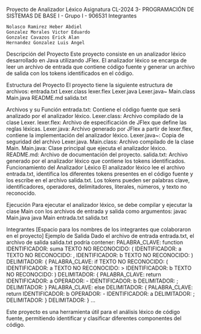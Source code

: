 Proyecto de Analizador Léxico
Asignatura
CL-2024 3- PROGRAMACIÓN DE SISTEMAS DE BASE I - Grupo I - 906531
Integrantes

	Nolasco Ramirez Heber Abdiel
	Gonzalez Morales Victor Eduardo
	Gonzalez Cavazos Erick Alan
	Hernandez Gonzalez Luis Angel


Descripción del Proyecto
Este proyecto consiste en un analizador léxico desarrollado en Java utilizando JFlex. El analizador léxico se encarga de leer un archivo de entrada que contiene código fuente y generar un archivo de salida con los tokens identificados en el código.

Estructura del Proyecto
El proyecto tiene la siguiente estructura de archivos:
entrada.txt
Lexer.class
lexer.flex
Lexer.java
Lexer.java~
Main.class
Main.java
README.md
salida.txt

Archivos y su Función
entrada.txt: Contiene el código fuente que será analizado por el analizador léxico.
Lexer.class: Archivo compilado de la clase Lexer.
lexer.flex: Archivo de especificación de JFlex que define las reglas léxicas.
Lexer.java: Archivo generado por JFlex a partir de lexer.flex, contiene la implementación del analizador léxico.
Lexer.java~: Copia de seguridad del archivo Lexer.java.
Main.class: Archivo compilado de la clase Main.
Main.java: Clase principal que ejecuta el analizador léxico.
README.md: Archivo de documentación del proyecto.
salida.txt: Archivo generado por el analizador léxico que contiene los tokens identificados.
Funcionamiento del Analizador Léxico
El analizador léxico lee el archivo entrada.txt, identifica los diferentes tokens presentes en el código fuente y los escribe en el archivo salida.txt. Los tokens pueden ser palabras clave, identificadores, operadores, delimitadores, literales, números, y texto no reconocido.

Ejecución
Para ejecutar el analizador léxico, se debe compilar y ejecutar la clase Main con los archivos de entrada y salida como argumentos:
    javac Main.java
    java Main entrada.txt salida.txt

Integrantes
[Espacio para los nombres de los integrantes que colaboraron en el proyecto]
Ejemplo de Salida
Dado el archivo de entrada entrada.txt, el archivo de salida salida.txt podría contener:
    PALABRA_CLAVE: function
    IDENTIFICADOR: suma
    TEXTO NO RECONOCIDO: (
    IDENTIFICADOR: a
    TEXTO NO RECONOCIDO: ,
    IDENTIFICADOR: b
    TEXTO NO RECONOCIDO: )
    DELIMITADOR: {
    PALABRA_CLAVE: if
    TEXTO NO RECONOCIDO: (
    IDENTIFICADOR: a
    TEXTO NO RECONOCIDO: >
    IDENTIFICADOR: b
    TEXTO NO RECONOCIDO: )
    DELIMITADOR: {
    PALABRA_CLAVE: return
    IDENTIFICADOR: a
    OPERADOR: -
    IDENTIFICADOR: b
    DELIMITADOR: ;
    DELIMITADOR: }
    PALABRA_CLAVE: else
    DELIMITADOR: {
    PALABRA_CLAVE: return
    IDENTIFICADOR: b
    OPERADOR: -
    IDENTIFICADOR: a
    DELIMITADOR: ;
    DELIMITADOR: }
    DELIMITADOR: }
    ...

Este proyecto es una herramienta útil para el análisis léxico de código fuente, permitiendo identificar y clasificar diferentes componentes del código.
